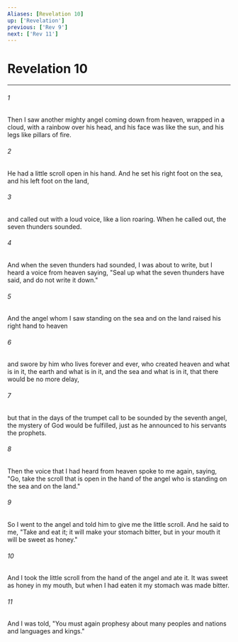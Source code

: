 ```yaml
---
Aliases: [Revelation 10]
up: ['Revelation']
previous: ['Rev 9']
next: ['Rev 11']
---
```

# Revelation 10
***



###### 1 
Then I saw another mighty angel coming down from heaven, wrapped in a cloud, with a rainbow over his head, and his face was like the sun, and his legs like pillars of fire. 

###### 2 
He had a little scroll open in his hand. And he set his right foot on the sea, and his left foot on the land, 

###### 3 
and called out with a loud voice, like a lion roaring. When he called out, the seven thunders sounded. 

###### 4 
And when the seven thunders had sounded, I was about to write, but I heard a voice from heaven saying, "Seal up what the seven thunders have said, and do not write it down." 

###### 5 
And the angel whom I saw standing on the sea and on the land raised his right hand to heaven 

###### 6 
and swore by him who lives forever and ever, who created heaven and what is in it, the earth and what is in it, and the sea and what is in it, that there would be no more delay, 

###### 7 
but that in the days of the trumpet call to be sounded by the seventh angel, the mystery of God would be fulfilled, just as he announced to his servants the prophets. 

###### 8 
Then the voice that I had heard from heaven spoke to me again, saying, "Go, take the scroll that is open in the hand of the angel who is standing on the sea and on the land." 

###### 9 
So I went to the angel and told him to give me the little scroll. And he said to me, "Take and eat it; it will make your stomach bitter, but in your mouth it will be sweet as honey." 

###### 10 
And I took the little scroll from the hand of the angel and ate it. It was sweet as honey in my mouth, but when I had eaten it my stomach was made bitter. 

###### 11 
And I was told, "You must again prophesy about many peoples and nations and languages and kings."
